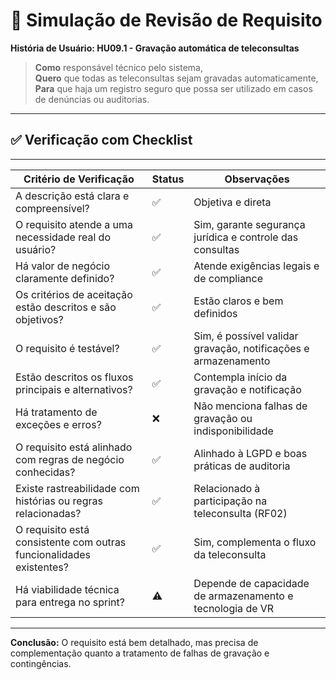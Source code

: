 # 🧪 Simulação de Revisão de Requisito

**História de Usuário: HU09.1 - Gravação automática de teleconsultas**

> **Como** responsável técnico pelo sistema,  
> **Quero** que todas as teleconsultas sejam gravadas automaticamente,  
> **Para** que haja um registro seguro que possa ser utilizado em casos de denúncias ou auditorias.

---

## ✅ Verificação com Checklist
---------------------------------------------------------------------------------------------------------------------------------
| Critério de Verificação                                              | Status | Observações                                                      |
|----------------------------------------------------------------------|--------|------------------------------------------------------------------|
| A descrição está clara e compreensível?                              | ✅     | Objetiva e direta                                                |
| O requisito atende a uma necessidade real do usuário?                | ✅     | Sim, garante segurança jurídica e controle das consultas         |
| Há valor de negócio claramente definido?                             | ✅     | Atende exigências legais e de compliance                         |
| Os critérios de aceitação estão descritos e são objetivos?           | ✅     | Estão claros e bem definidos                                     |
| O requisito é testável?                                              | ✅     | Sim, é possível validar gravação, notificações e armazenamento   |
| Estão descritos os fluxos principais e alternativos?                 | ✅     | Contempla início da gravação e notificação                       |
| Há tratamento de exceções e erros?                                   | ❌     | Não menciona falhas de gravação ou indisponibilidade             |
| O requisito está alinhado com regras de negócio conhecidas?          | ✅     | Alinhado à LGPD e boas práticas de auditoria                     |
| Existe rastreabilidade com histórias ou regras relacionadas?        | ✅     | Relacionado à participação na teleconsulta (RF02)                |
| O requisito está consistente com outras funcionalidades existentes?  | ✅     | Sim, complementa o fluxo da teleconsulta                         |
| Há viabilidade técnica para entrega no sprint?                       | ⚠️     | Depende de capacidade de armazenamento e tecnologia de VR        |
----------------------------------------------------------------------------------------------------------------------------------

**Conclusão:** O requisito está bem detalhado, mas precisa de complementação quanto a tratamento de falhas de gravação e contingências.
